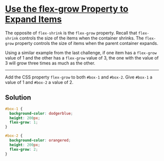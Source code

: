 # [Use the flex-grow Property to Expand Items](https://learn.freecodecamp.org/responsive-web-design/css-flexbox/use-the-flex-grow-property-to-expand-items)

The opposite of `flex-shrink` is the `flex-grow` property. Recall that `flex-shrink` controls the size of the items when the container shrinks. The `flex-grow` property controls the size of items when the parent container expands.

Using a similar example from the last challenge, if one item has a `flex-grow` value of 1 and the other has a `flex-grow` value of 3, the one with the value of 3 will grow three times as much as the other.

---

Add the CSS property `flex-grow` to both `#box-1` and `#box-2`. Give `#box-1` a value of 1 and `#box-2` a value of 2.

## Solution

```css
#box-1 {
  background-color: dodgerblue;
  height: 200px;
  flex-grow: 1;
}

#box-2 {
  background-color: orangered;
  height: 200px;
  flex-grow: 2;
}
```